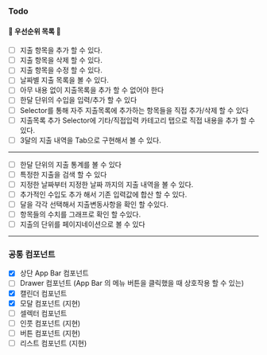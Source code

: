 ### Todo
#### 📘 우선순위 목록 📘
* [ ] 지출 항목을 추가 할 수 있다.
* [ ] 지출 항목을 삭제 할 수 있다.
* [ ] 지출 항목을 수정 할 수 있다.
* [ ] 날짜별 지출 목록을 볼 수 있다.
* [ ] 아무 내용 없이 지출목록을 추가 할 수 없어야 한다
* [ ] 한달 단위의 수입을 입력/추가 할 수 있다
* [ ] Selector를 통해 자주 지출목록에 추가하는 항목들을 직접 추가/삭제 할 수 있다
* [ ] 지출목록 추가 Selector에 기타/직접입력 카테고리 탭으로 직접 내용을 추가 할 수 있다.
* [ ] 3달의 지출 내역을 Tab으로 구현해서 볼 수 있다.
- - -
* [ ] 한달 단위의 지출 통계를 볼 수 있다
* [ ] 특정한 지출을 검색 할 수 있다
* [ ] 지정한 날짜부터 지정한 날짜 까지의 지출 내역을 볼 수 있다.
* [ ] 추가적인 수입도 추가 해서 기존 입력값에 합산 할 수 있다.
* [ ] 달을 각각 선택해서 지출변동사항을 확인 할 수있다.
* [ ] 항목들의 수치를 그래프로 확인 할 수있다.
* [ ] 지출의 단위를 페이지네이션으로 볼 수 있다
---

### 공통 컴포넌트
* [x] 상단 App Bar 컴포넌트
* [ ] Drawer 컴포넌트 (App Bar 의 메뉴 버튼을 클릭했을 때 상호작용 할 수 있는)
* [x] 캘린더 컴포넌트
* [x] 모달 컴포넌트 (지현)
* [ ] 셀렉터 컴포넌트
* [ ] 인풋 컴포넌트 (지현)
* [ ] 버튼 컴포넌트 (지현)
* [ ] 리스트 컴포넌트 (지현)
